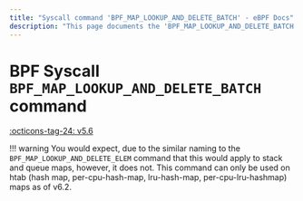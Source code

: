 ```yaml
---
title: "Syscall command 'BPF_MAP_LOOKUP_AND_DELETE_BATCH' - eBPF Docs"
description: "This page documents the 'BPF_MAP_LOOKUP_AND_DELETE_BATCH' eBPF syscall command, including its defintion, usage, program types that can use it, and examples."
---
```

# BPF Syscall `BPF_MAP_LOOKUP_AND_DELETE_BATCH` command

<!-- [FEATURE_TAG](BPF_MAP_LOOKUP_AND_DELETE_BATCH) -->
[:octicons-tag-24: v5.6](https://github.com/torvalds/linux/commit/057996380a42bb64ccc04383cfa9c0ace4ea11f0)
<!-- [/FEATURE_TAG] -->

!!! warning
    You would expect, due to the similar naming to the `BPF_MAP_LOOKUP_AND_DELETE_ELEM` command that this would apply to stack and queue maps, however, it does not. This command can only be used on htab (hash map, per-cpu-hash-map, lru-hash-map, per-cpu-lru-hashmap) maps as of v6.2.

<!-- TODO -->

